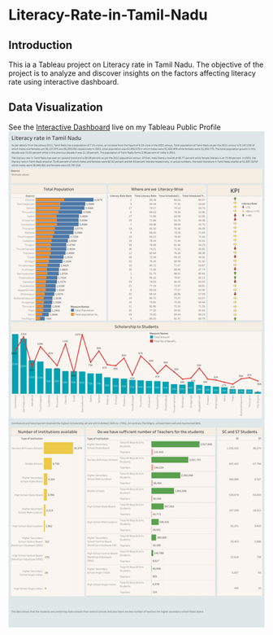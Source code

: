 # Literacy-Rate-in-Tamil-Nadu

## Introduction

This ia a Tableau project on Literacy rate in Tamil Nadu. The objective of the project is to analyze and discover insights on the factors affecting literacy rate using interactive dashboard.

## Data Visualization 

See the [Interactive Dashboard](https://public.tableau.com/app/profile/tableau7010) live on my Tableau Public Profile
![](Literacy_rate_in_Tamil_Nadu.png)
